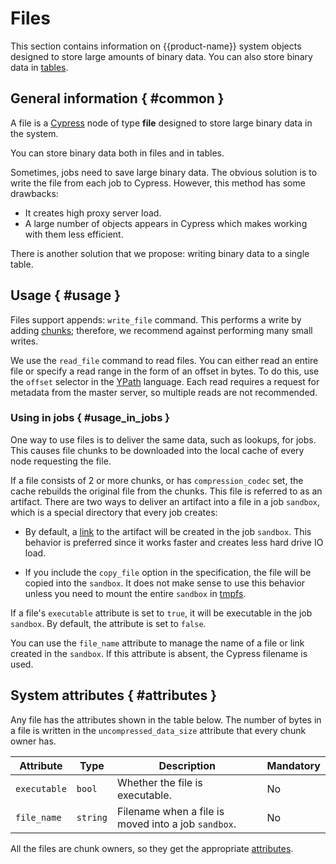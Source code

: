 # Files

This section contains information on {{product-name}} system objects designed to store large amounts of binary data. You can also store binary data in [tables](../../../user-guide/storage/blobtables.md).

## General information { #common }

A file is a [Cypress](../../../user-guide/storage/cypress.md) node of type **file** designed to store large binary data in the system.

You can store binary data both in files and in tables.

Sometimes, jobs need to save large binary data. The obvious solution is to write the file from each job to Cypress. However, this method has some drawbacks:

- It creates high proxy server load.
- A large number of objects appears in Cypress which makes working with them less efficient.

There is another solution that we propose: writing binary data to a single table.

## Usage { #usage }

Files support appends: `write_file` command. This performs a write by adding [chunks](../../../user-guide/storage/chunks.md); therefore, we recommend against performing many small writes.

We use the `read_file` command to read files. You can either read an entire file or specify a read range in the form of an offset in bytes. To do this, use the `offset` selector in the [YPath](../../../user-guide/storage/ypath.md) language.
Each read requires a request for metadata from the master server, so multiple reads are not recommended.

### Using in jobs { #usage_in_jobs }

One way to use files is to deliver the same data, such as lookups, for jobs. This causes file chunks to be downloaded into the local cache of every node requesting the file.

If a file consists of 2 or more chunks, or has `compression_codec` set, the cache rebuilds the original file from the chunks. This file is referred to as an artifact. There are two ways to deliver an artifact into a file in a job `sandbox`, which is a special directory that every job creates:

- By default, a [link](../../../user-guide/storage/links.md) to the artifact will be created in the job `sandbox`. This behavior is preferred since it works faster and creates less hard drive IO load.

- If you include the `copy_file` option in the specification, the file will be copied into the `sandbox`. It does not make sense to use this behavior unless you need to mount the entire `sandbox` in [tmpfs](https://ru.wikipedia.org/wiki/Tmpfs).

If a file's `executable` attribute is set to `true`, it will be executable in the job `sandbox`. By default, the attribute is set to `false`.

You can use the `file_name` attribute to manage the name of a file or link created in the `sandbox`. If this attribute is absent, the Cypress filename is used.

## System attributes { #attributes }

Any file has the attributes shown in the table below.
The number of bytes in a file is written in the `uncompressed_data_size` attribute that every chunk owner has.

| **Attribute** | **Type** | **Description** | **Mandatory** |
| ------------ | --------- | -------------------------------------------------- |------------------|
| `executable` | `bool` | Whether the file is executable. | No |
| `file_name` | `string` | Filename when a file is moved into a job `sandbox`. | No |

All the files are chunk owners, so they get the appropriate [attributes](../../../user-guide/storage/chunks.md#attributes).



